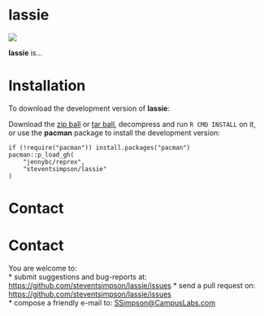 lassie
============

![](https://pbs.twimg.com/media/A-vpCIUCIAA0EjS.jpg)

**lassie** is...


Installation
============


To download the development version of **lassie**:

Download the [zip
ball](https://github.com/steventsimpson/lassie/zipball/master) or [tar
ball](https://github.com/steventsimpson/lassie/tarball/master), decompress and
run `R CMD INSTALL` on it, or use the **pacman** package to install the
development version:

    if (!require("pacman")) install.packages("pacman")
    pacman::p_load_gh(
        "jennybc/reprex",
        "steventsimpson/lassie"
    )

Contact
=======


Contact
=======

You are welcome to:     
\* submit suggestions and bug-reports at: <https://github.com/steventsimpson/lassie/issues>
\* send a pull request on: <https://github.com/steventsimpson/lassie/issues>      
\* compose a friendly e-mail to: <SSimpson@CampusLabs.com>     



